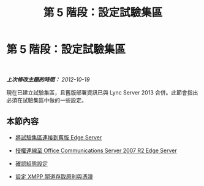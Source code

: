 ﻿---
title: 第 5 階段：設定試驗集區
TOCTitle: 第 5 階段：設定試驗集區
ms:assetid: 190faee2-e2d6-45cb-8315-f39e477df418
ms:mtpsurl: https://technet.microsoft.com/zh-tw/library/JJ204717(v=OCS.15)
ms:contentKeyID: 49290234
ms.date: 08/10/2015
mtps_version: v=OCS.15
ms.translationtype: HT
---

# 第 5 階段：設定試驗集區

 

_**上次修改主題的時間：** 2012-10-19_

現在已建立試驗集區，且舊版部署資訊已與 Lync Server 2013 合併。此節會指出必須在試驗集區中做的一些設定。

## 本節內容

  - [將試驗集區連接到舊版 Edge Server](connect-pilot-pool-to-legacy-edge-servers_1.md)

  - [授權連線至 Office Communications Server 2007 R2 Edge Server](authorize-connection-to-office-communications-server-2007-r2-edge-server.md)

  - [確認組態設定](verify-configuration-settings_1.md)

  - [設定 XMPP 閘道存取原則與憑證](configure-xmpp-gateway-access-policies-and-certificates_1.md)


